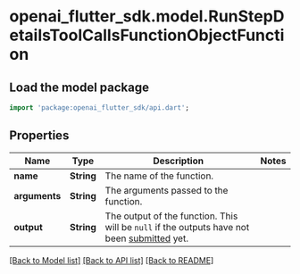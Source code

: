 # openai_flutter_sdk.model.RunStepDetailsToolCallsFunctionObjectFunction

## Load the model package
```dart
import 'package:openai_flutter_sdk/api.dart';
```

## Properties
Name | Type | Description | Notes
------------ | ------------- | ------------- | -------------
**name** | **String** | The name of the function. | 
**arguments** | **String** | The arguments passed to the function. | 
**output** | **String** | The output of the function. This will be `null` if the outputs have not been [submitted](/docs/api-reference/runs/submitToolOutputs) yet. | 

[[Back to Model list]](../README.md#documentation-for-models) [[Back to API list]](../README.md#documentation-for-api-endpoints) [[Back to README]](../README.md)


